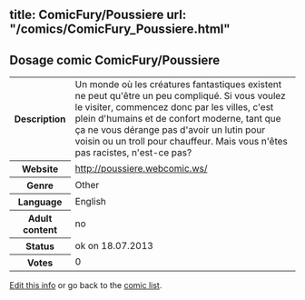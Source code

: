 title: ComicFury/Poussiere
url: "/comics/ComicFury_Poussiere.html"
---
Dosage comic ComicFury/Poussiere
-----------------------------------------

<p id="msg"></p>
<script type="text/javascript">
if (window.location.search === '?edit_info_mail=sent_ok') {
  var elem = document.getElementById("msg");
  elem.innerHTML = 'Edited information sucessfully sent for review, which is usually done daily. Thanks!';
  elem.className = 'ok';
}
</script>
<table class="comicinfo">
<tr>
<th>Description</th><td>Un monde où les créatures fantastiques existent ne peut qu'être un peu compliqué. Si vous voulez le visiter, commencez donc par les villes, c'est plein d'humains et de confort moderne, tant que ça ne vous dérange pas d'avoir un lutin pour voisin ou un troll pour chauffeur. Mais vous n'êtes pas racistes, n'est-ce pas?</td>
</tr>
<tr>
<th>Website</th><td><a href="http://poussiere.webcomic.ws/">http://poussiere.webcomic.ws/</a></td>
</tr>
<tr>
<th>Genre</th><td>Other</td>
</tr>
<tr>
<th>Language</th><td>English</td>
</tr>
<tr>
<th>Adult content</th><td>no</td>
</tr>
<tr>
<th>Status</th><td>ok on 18.07.2013</td>
</tr>
<tr>
<th>Votes</th><td>0</td>
</tr>
</table>

[Edit this info](ComicFury_Poussiere_edit.html) or go back to the [comic list](../comic-index.html).
